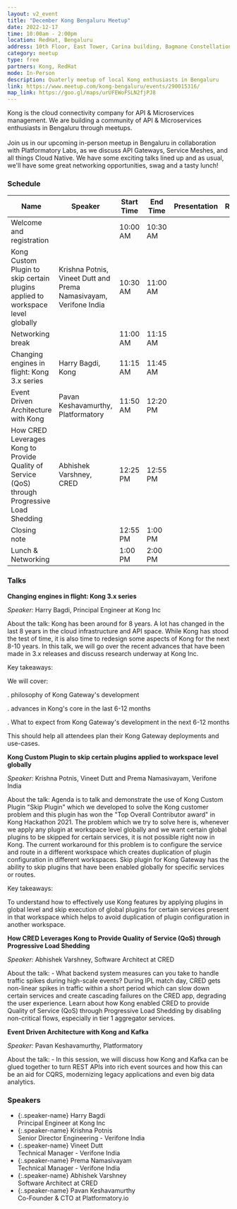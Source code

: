 ```yaml
---
layout: v2_event
title: "December Kong Bengaluru Meetup"
date: 2022-12-17
time: 10:00am - 2:00pm
location: RedHat, Bengaluru
address: 10th Floor, East Tower, Carina building, Bagmane Constellation Business Park, Doddanekundi Circle, K R Puram -Marathahalli Outer Ring Road, Bengaluru - 560037, India
category: meetup
type: free
partners: Kong, RedHat
mode: In-Person
description: Quaterly meetup of local Kong enthusiasts in Bengaluru
link: https://www.meetup.com/kong-bengaluru/events/290015316/
map_link: https://goo.gl/maps/urUFEWoFSLN2fjPJ8
---
```


<div class="about">
Kong is the cloud connectivity company for API & Microservices management. We are building a community of API & Microservices enthusiasts in Bengaluru through meetups.
<br><br>
Join us in our upcoming in-person meetup in Bengaluru in collaboration with Platformatory Labs, as we discuss API Gateways, Service Meshes, and all things Cloud Native. We have some exciting talks lined up and as usual, we'll have some great networking opportunities, swag and a tasty lunch!
</div>

### Schedule

| Name                                                                                          | Speaker                                                           | Start Time | End Time | Presentation | Recording |
| --------------------------------------------------------------------------------------------- | ----------------------------------------------------------------- | ---------- | -------- | ------------ | --------- |
| Welcome and registration                                                                      |                                                                   | 10:00 AM   | 10:30 AM |              |           |
| Kong Custom Plugin to skip certain plugins applied to workspace level globally                | Krishna Potnis, Vineet Dutt and Prema Namasivayam, Verifone India | 10:30 AM   | 11:00 AM |              |           |
| Networking break                                                                              |                                                                   | 11:00 AM   | 11:15 AM |              |           |
| Changing engines in flight: Kong 3.x series                                                   | Harry Bagdi, Kong                                                 | 11:15 AM   | 11:45 AM |              |           |
| Event Driven Architecture with Kong                                                           | Pavan Keshavamurthy, Platformatory                                | 11:50 AM   | 12:20 PM |              |           |
| How CRED Leverages Kong to Provide Quality of Service (QoS) through Progressive Load Shedding | Abhishek Varshney, CRED                                           | 12:25 PM   | 12:55 PM |              |           |
| Closing note                                                                                  |                                                                   | 12:55 PM   | 1:00 PM  |              |           |
| Lunch & Networking                                                                            |                                                                   | 1:00 PM    | 2:00 PM  |              |           |

### Talks

**Changing engines in flight: Kong 3.x series**

_Speaker:_ Harry Bagdi, Principal Engineer at Kong Inc

About the talk: Kong has been around for 8 years. A lot has changed in the last 8 years in the cloud infrastructure and API space. While Kong has stood the test of time, it is also time to redesign some aspects of Kong for the next 8-10 years. In this talk, we will go over the recent advances that have been made in 3.x releases and discuss research underway at Kong Inc.

Key takeaways:

We will cover:

. philosophy of Kong Gateway's development


. advances in Kong's core in the last 6-12 months

. What to expect from Kong Gateway's development in the next 6-12 months

This should help all attendees plan their Kong Gateway deployments and use-cases.

**Kong Custom Plugin to skip certain plugins applied to workspace level globally**

_Speaker:_ Krishna Potnis, Vineet Dutt and Prema Namasivayam, Verifone India

About the talk: Agenda is to talk and demonstrate the use of Kong Custom Plugin "Skip Plugin" which we developed to solve the Kong customer problem and this plugin has won the "Top Overall Contributor award" in Kong Hackathon 2021. The problem which we try to solve here is, whenever we apply any plugin at workspace level globally and we want certain global plugins to be skipped for certain services, it is not possible right now in Kong. The current workaround for this problem is to configure the service and route in a different workspace which creates duplication of plugin configuration in different workspaces. Skip plugin for Kong Gateway has the ability to skip plugins that have been enabled globally for specific services or routes.

Key takeaways:

To understand how to effectively use Kong features by applying plugins in global level and skip execution of global plugins for certain services present in that workspace which helps to avoid duplication of plugin configuration in another workspace.

**How CRED Leverages Kong to Provide Quality of Service (QoS) through Progressive Load Shedding**

_Speaker:_ Abhishek Varshney, Software Architect at CRED

About the talk: - What backend system measures can you take to handle traffic spikes during high-scale events? During IPL match day, CRED gets non-linear spikes in traffic within a short period which can slow down certain services and create cascading failures on the CRED app, degrading the user experience. Learn about how Kong enabled CRED to provide Quality of Service (QoS) through Progressive Load Shedding by disabling non-critical flows, especially in tier 1 aggregator services.

**Event Driven Architecture with Kong and Kafka**

_Speaker:_ Pavan Keshavamurthy, Platformatory

About the talk: - In this session, we will discuss how Kong and Kafka can be glued together to turn REST APIs into rich event sources and how this can be an aid for CQRS, modernizing legacy applications and even big data analytics.

### Speakers

- {:.speaker-name} Harry Bagdi <br> <span class="speaker-description"> Principal Engineer at Kong Inc </span>
- {:.speaker-name} Krishna Potnis <br> <span class="speaker-description"> Senior Director Engineering - Verifone India </span>
- {:.speaker-name} Vineet Dutt <br> <span class="speaker-description"> Technical Manager - Verifone India </span>
- {:.speaker-name} Prema Namasivayam <br> <span class="speaker-description"> Technical Manager - Verifone India </span>
- {:.speaker-name} Abhishek Varshney <br> <span class="speaker-description"> Software Architect at CRED </span>
- {:.speaker-name} Pavan Keshavamurthy <br> <span class="speaker-description"> Co-Founder & CTO at Platformatory.io </span>
